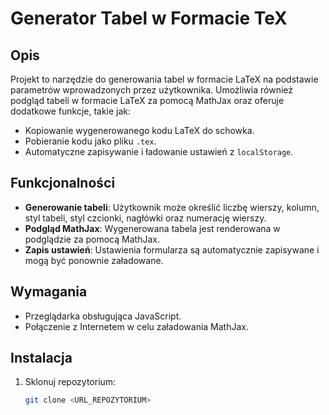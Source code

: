 # Generator Tabel w Formacie TeX

## Opis
Projekt to narzędzie do generowania tabel w formacie LaTeX na podstawie parametrów wprowadzonych przez użytkownika. Umożliwia również podgląd tabeli w formacie LaTeX za pomocą MathJax oraz oferuje dodatkowe funkcje, takie jak:
- Kopiowanie wygenerowanego kodu LaTeX do schowka.
- Pobieranie kodu jako pliku `.tex`.
- Automatyczne zapisywanie i ładowanie ustawień z `localStorage`.

## Funkcjonalności
- **Generowanie tabeli**: Użytkownik może określić liczbę wierszy, kolumn, styl tabeli, styl czcionki, nagłówki oraz numerację wierszy.
- **Podgląd MathJax**: Wygenerowana tabela jest renderowana w podglądzie za pomocą MathJax.
- **Zapis ustawień**: Ustawienia formularza są automatycznie zapisywane i mogą być ponownie załadowane.

## Wymagania
- Przeglądarka obsługująca JavaScript.
- Połączenie z Internetem w celu załadowania MathJax.

## Instalacja
1. Sklonuj repozytorium:
   ```bash
   git clone <URL_REPOZYTORIUM>